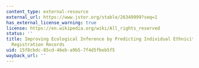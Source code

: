 ```yaml
---
content_type: external-resource
external_url: https://www.jstor.org/stable/26349999?seq=1
has_external_license_warning: true
license: https://en.wikipedia.org/wiki/All_rights_reserved
status: ''
title: Improving Ecological Inference by Predicting Individual Ethnicity from Voter
  Registration Records
uid: 15f8cbdc-85cd-46eb-a9b5-7f4d5fbeb5f5
wayback_url: ''
---
```

